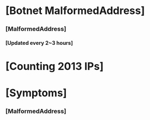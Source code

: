 # [Botnet MalformedAddress]
### [MalformedAddress]
#### [Updated every 2~3 hours]

# [Counting 2013 IPs]

# [Symptoms] 
###   [MalformedAddress]
